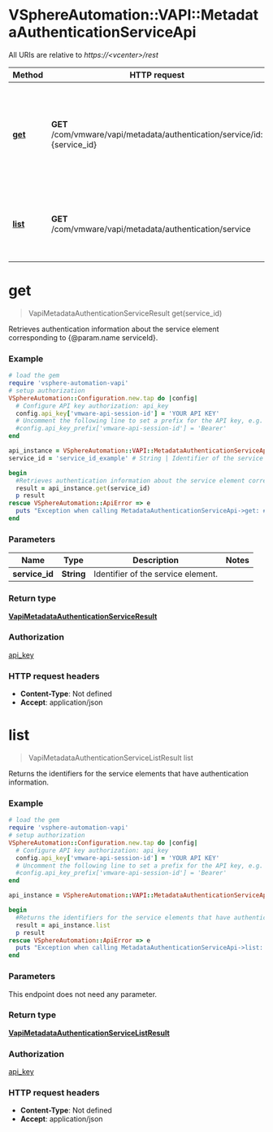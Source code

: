 # VSphereAutomation::VAPI::MetadataAuthenticationServiceApi

All URIs are relative to *https://&lt;vcenter&gt;/rest*

Method | HTTP request | Description
------------- | ------------- | -------------
[**get**](MetadataAuthenticationServiceApi.md#get) | **GET** /com/vmware/vapi/metadata/authentication/service/id:{service_id} | Retrieves authentication information about the service element corresponding to {@param.name serviceId}.
[**list**](MetadataAuthenticationServiceApi.md#list) | **GET** /com/vmware/vapi/metadata/authentication/service | Returns the identifiers for the service elements that have authentication information.


# **get**
> VapiMetadataAuthenticationServiceResult get(service_id)

Retrieves authentication information about the service element corresponding to {@param.name serviceId}.

### Example
```ruby
# load the gem
require 'vsphere-automation-vapi'
# setup authorization
VSphereAutomation::Configuration.new.tap do |config|
  # Configure API key authorization: api_key
  config.api_key['vmware-api-session-id'] = 'YOUR API KEY'
  # Uncomment the following line to set a prefix for the API key, e.g. 'Bearer' (defaults to nil)
  #config.api_key_prefix['vmware-api-session-id'] = 'Bearer'
end

api_instance = VSphereAutomation::VAPI::MetadataAuthenticationServiceApi.new
service_id = 'service_id_example' # String | Identifier of the service element.

begin
  #Retrieves authentication information about the service element corresponding to {@param.name serviceId}.
  result = api_instance.get(service_id)
  p result
rescue VSphereAutomation::ApiError => e
  puts "Exception when calling MetadataAuthenticationServiceApi->get: #{e}"
end
```

### Parameters

Name | Type | Description  | Notes
------------- | ------------- | ------------- | -------------
 **service_id** | **String**| Identifier of the service element. | 

### Return type

[**VapiMetadataAuthenticationServiceResult**](VapiMetadataAuthenticationServiceResult.md)

### Authorization

[api_key](../README.md#api_key)

### HTTP request headers

 - **Content-Type**: Not defined
 - **Accept**: application/json



# **list**
> VapiMetadataAuthenticationServiceListResult list

Returns the identifiers for the service elements that have authentication information.

### Example
```ruby
# load the gem
require 'vsphere-automation-vapi'
# setup authorization
VSphereAutomation::Configuration.new.tap do |config|
  # Configure API key authorization: api_key
  config.api_key['vmware-api-session-id'] = 'YOUR API KEY'
  # Uncomment the following line to set a prefix for the API key, e.g. 'Bearer' (defaults to nil)
  #config.api_key_prefix['vmware-api-session-id'] = 'Bearer'
end

api_instance = VSphereAutomation::VAPI::MetadataAuthenticationServiceApi.new

begin
  #Returns the identifiers for the service elements that have authentication information.
  result = api_instance.list
  p result
rescue VSphereAutomation::ApiError => e
  puts "Exception when calling MetadataAuthenticationServiceApi->list: #{e}"
end
```

### Parameters
This endpoint does not need any parameter.

### Return type

[**VapiMetadataAuthenticationServiceListResult**](VapiMetadataAuthenticationServiceListResult.md)

### Authorization

[api_key](../README.md#api_key)

### HTTP request headers

 - **Content-Type**: Not defined
 - **Accept**: application/json



